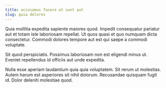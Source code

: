 ```yaml
---
title: accusamus facere et sunt aut
slug: quia dolores
---
```


Quia mollitia expedita sapiente maiores quod. Impedit consequatur pariatur aut et totam iste laboriosam repellat. Ut quos quasi et quo numquam dicta consectetur. Commodi dolores tempore aut est qui saepe a commodi voluptate.

Sit quod perspiciatis. Possimus laboriosam non est eligendi minus ut. Eveniet repellendus id officiis aut unde expedita.

Nulla esse aperiam laudantium quia quia voluptatem. Sit rerum ut molestias. Autem harum est asperiores sit nihil dolorum. Recusandae quisquam fugit id. Dolor deleniti molestiae quod.
